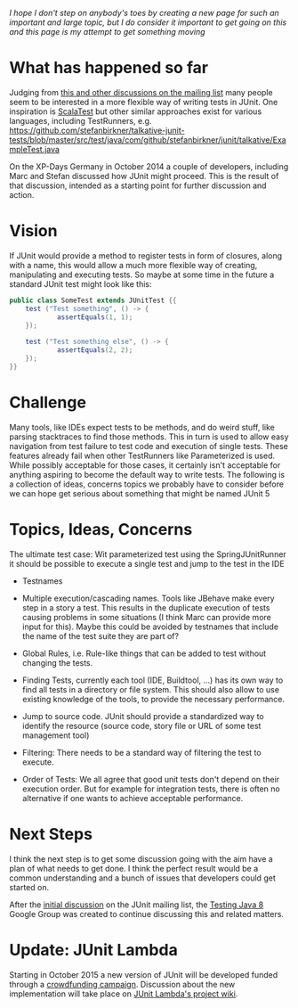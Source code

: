 _I hope I don't step on anybody's toes by creating a new page for such an important and large topic, but I do consider it important to get going on this and this page is my attempt to get something moving_

# What has happened so far

Judging from [this and other discussions on the mailing list](https://groups.yahoo.com/neo/groups/junit/conversations/messages/24156) many people seem to be interested in a more flexible way of writing tests in JUnit. One inspiration is [ScalaTest](http://www.scalatest.org/getting_started_with_fun_suite) but other similar approaches exist for various languages, including TestRunners, e.g. https://github.com/stefanbirkner/talkative-junit-tests/blob/master/src/test/java/com/github/stefanbirkner/junit/talkative/ExampleTest.java 

On the XP-Days Germany in October 2014 a couple of developers, including Marc and Stefan discussed how JUnit might proceed. This is the result of that discussion, intended as a starting point for further discussion and action.

# Vision

If JUnit would provide a method to register tests in form of closures, along with a name, this would allow a much more flexible way of creating, manipulating and executing tests. So maybe at some time in the future a standard JUnit test might look like this:

```java
public class SomeTest extends JUnitTest {{
    test ("Test something", () -> {
            assertEquals(1, 1);
    });
     
    test ("Test something else", () -> {
            assertEquals(2, 2);
    });
}}
```

# Challenge

Many tools, like IDEs expect tests to be methods, and do weird stuff, like parsing stacktraces to find those methods. This in turn is used to allow easy navigation from test failure to test code and execution of single tests. These features already fail when other TestRunners like Parameterized is used. While possibly acceptable for those cases, it certainly isn't acceptable for anything aspiring to become the default way to write tests. The following is a collection of ideas, concerns topics we probably have to consider before we can hope get serious about something that might be named JUnit 5

# Topics, Ideas, Concerns

The ultimate test case: Wit parameterized test using the SpringJUnitRunner it should be possible to execute a single test and jump to the test in the IDE

* Testnames

* Multiple execution/cascading names. Tools like JBehave make every step in a story a test. This results in the duplicate execution of tests causing problems in some situations (I think Marc can provide more input for this). Maybe this could be avoided by testnames that include the name of the test suite they are part of?

* Global Rules, i.e. Rule-like things that can be added to test without changing the tests.

* Finding Tests, currently each tool (IDE, Buildtool, ...) has its own way to find all tests in a directory or file system. This should also allow to use existing knowledge of the tools, to provide the necessary performance.

* Jump to source code. JUnit should provide a standardized way to identify the resource (source code, story file or URL of some test management tool)

* Filtering: There needs to be a standard way of filtering the test to execute.

* Order of Tests: We all agree that good unit tests don't depend on their execution order. But for example for integration tests, there is often no alternative if one wants to achieve acceptable performance.

# Next Steps

I think the next step is to get some discussion going with the aim have a plan of what needs to get done. I think the perfect result would be a common understanding and a bunch of issues that developers could get started on.

After the [initial discussion](https://groups.yahoo.com/neo/groups/junit/conversations/topics/24605) on the JUnit mailing list, the [Testing Java 8](https://groups.google.com/forum/#!forum/testing-java-8) Google Group was created to continue discussing this and related matters.

# Update: JUnit Lambda

Starting in October 2015 a new version of JUnit will be developed funded through a [crowdfunding campaign](https://www.indiegogo.com/projects/junit-lambda/x/9569627#/story).
Discussion about the new implementation will take place on [JUnit Lambda's project wiki](https://github.com/junit-team/junit-lambda/wiki).
